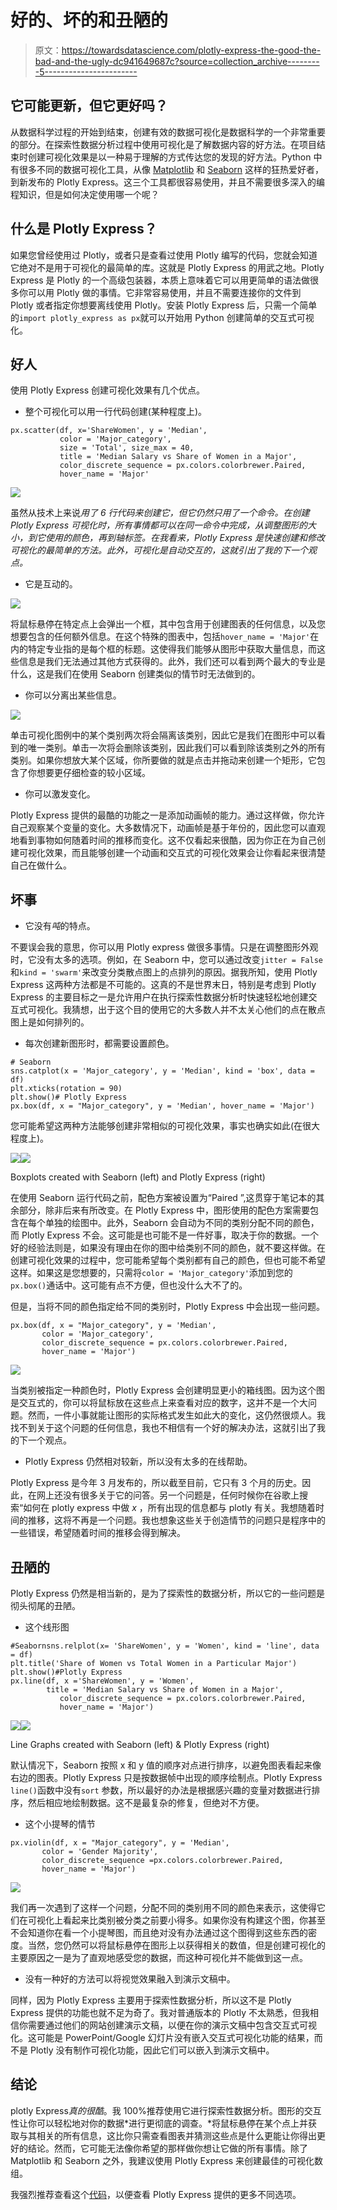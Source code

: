 # 好的、坏的和丑陋的

> 原文：<https://towardsdatascience.com/plotly-express-the-good-the-bad-and-the-ugly-dc941649687c?source=collection_archive---------5----------------------->

## 它可能更新，但它更好吗？

从数据科学过程的开始到结束，创建有效的数据可视化是数据科学的一个非常重要的部分。在探索性数据分析过程中使用可视化是了解数据内容的好方法。在项目结束时创建可视化效果是以一种易于理解的方式传达您的发现的好方法。Python 中有很多不同的数据可视化工具，从像 [Matplotlib](/a-beginners-guide-to-data-visualization-using-matplotlib-22b15a0b090) 和 [Seaborn](https://medium.com/swlh/visual-storytelling-with-seaborn-28dc548dbc4b) 这样的狂热爱好者，到新发布的 Plotly Express。这三个工具都很容易使用，并且不需要很多深入的编程知识，但是如何决定使用哪一个呢？

## 什么是 Plotly Express？

如果您曾经使用过 Plotly，或者只是查看过使用 Plotly 编写的代码，您就会知道它绝对不是用于可视化的最简单的库。这就是 Plotly Express 的用武之地。Plotly Express 是 Plotly 的一个高级包装器，本质上意味着它可以用更简单的语法做很多你可以用 Plotly 做的事情。它非常容易使用，并且不需要连接你的文件到 Plotly 或者指定你想要离线使用 Plotly。安装 Plotly Express 后，只需一个简单的`import plotly_express as px`就可以开始用 Python 创建简单的交互式可视化。

## 好人

使用 Plotly Express 创建可视化效果有几个优点。

*   整个可视化可以用一行代码创建(某种程度上)。

```
px.scatter(df, x='ShareWomen', y = 'Median',
           color = 'Major_category',
           size = 'Total', size_max = 40,
           title = 'Median Salary vs Share of Women in a Major', 
           color_discrete_sequence = px.colors.colorbrewer.Paired, 
           hover_name = 'Major'
```

![](img/29fd60a3a4fa77f3331710b9298f67c4.png)

虽然从技术上来说*用了 6 行代码来创建它，但它仍然只用了一个命令。在创建 Plotly Express 可视化时，所有事情都可以在同一命令中完成，从调整图形的大小，到它使用的颜色，再到轴标签。在我看来，Plotly Express 是快速创建和修改可视化的最简单的方法。此外，可视化是自动交互的，这就引出了我的下一个观点。*

*   它是互动的。

![](img/75c9d6ccbd1d021660845808f6c62b4d.png)

将鼠标悬停在特定点上会弹出一个框，其中包含用于创建图表的任何信息，以及您想要包含的任何额外信息。在这个特殊的图表中，包括`hover_name = 'Major'`在内的特定专业指的是每个框的标题。这使得我们能够从图形中获取大量信息，而这些信息是我们无法通过其他方式获得的。此外，我们还可以看到两个最大的专业是什么，这是我们在使用 Seaborn 创建类似的情节时无法做到的。

*   你可以分离出某些信息。

![](img/ffff32c3ced0895c12731c2aeda8a8a1.png)

单击可视化图例中的某个类别两次将会隔离该类别，因此它是我们在图形中可以看到的唯一类别。单击一次将会删除该类别，因此我们可以看到除该类别之外的所有类别。如果你想放大某个区域，你所要做的就是点击并拖动来创建一个矩形，它包含了你想要更仔细检查的较小区域。

*   你可以激发变化。

Plotly Express 提供的最酷的功能之一是添加动画帧的能力。通过这样做，你允许自己观察某个变量的变化。大多数情况下，动画帧是基于年份的，因此您可以直观地看到事物如何随着时间的推移而变化。这不仅看起来很酷，因为你正在为自己创建可视化效果，而且能够创建一个动画和交互式的可视化效果会让你看起来很清楚自己在做什么。

## 坏事

*   它没有*吨*的特点。

不要误会我的意思，你可以用 Plotly express 做很多事情。只是在调整图形外观时，它没有太多的选项。例如，在 Seaborn 中，您可以通过改变`jitter = False`和`kind = 'swarm'`来改变分类散点图上的点排列的原因。据我所知，使用 Plotly Express 这两种方法都是不可能的。这真的不是世界末日，特别是考虑到 Plotly Express 的主要目标之一是允许用户在执行探索性数据分析时快速轻松地创建交互式可视化。我猜想，出于这个目的使用它的大多数人并不太关心他们的点在散点图上是如何排列的。

*   每次创建新图形时，都需要设置颜色。

```
# Seaborn
sns.catplot(x = 'Major_category', y = 'Median', kind = 'box', data = df)
plt.xticks(rotation = 90)
plt.show()# Plotly Express
px.box(df, x = "Major_category", y = 'Median', hover_name = 'Major')
```

您可能希望这两种方法能够创建非常相似的可视化效果，事实也确实如此(在很大程度上)。

![](img/de09115a421ffe5a8348452114c5c236.png)![](img/0a38fa2380dd0baef9c317218a0c33ad.png)

Boxplots created with Seaborn (left) and Plotly Express (right)

在使用 Seaborn 运行代码之前，配色方案被设置为“Paired ”,这贯穿于笔记本的其余部分，除非后来有所改变。在 Plotly Express 中，图形使用的配色方案需要包含在每个单独的绘图中。此外，Seaborn 会自动为不同的类别分配不同的颜色，而 Plotly Express 不会。这可能是也可能不是一件好事，取决于你的数据。一个好的经验法则是，如果没有理由在你的图中给类别不同的颜色，就不要这样做。在创建可视化效果的过程中，您可能希望每个类别都有自己的颜色，但也可能不希望这样。如果这是您想要的，只需将`color = 'Major_category'`添加到您的`px.box()`通话中。这可能有点不方便，但也没什么大不了的。

但是，当将不同的颜色指定给不同的类别时，Plotly Express 中会出现一些问题。

```
px.box(df, x = "Major_category", y = 'Median', 
       color = 'Major_category',
       color_discrete_sequence = px.colors.colorbrewer.Paired, 
       hover_name = 'Major')
```

![](img/320683cbf0e6c8a49e0aedac33482fba.png)

当类别被指定一种颜色时，Plotly Express 会创建明显更小的箱线图。因为这个图是交互式的，你可以将鼠标放在这些点上来查看对应的数字，这并不是一个大问题。然而，一件小事就能让图形的实际格式发生如此大的变化，这仍然很烦人。我找不到关于这个问题的任何信息，我也不相信有一个好的解决办法，这就引出了我的下一个观点。

*   Plotly Express 仍然相对较新，所以没有太多的在线帮助。

Plotly Express 是今年 3 月发布的，所以截至目前，它只有 3 个月的历史。因此，在网上还没有很多关于它的问答。另一个问题是，任何时候你在谷歌上搜索“如何在 plotly express 中做 *x* ，所有出现的信息都与 plotly 有关。我想随着时间的推移，这将不再是一个问题。我也想象这些关于创造情节的问题只是程序中的一些错误，希望随着时间的推移会得到解决。

## 丑陋的

Plotly Express 仍然是相当新的，是为了探索性的数据分析，所以它的一些问题是彻头彻尾的丑陋。

*   这个线形图

```
#Seabornsns.relplot(x= 'ShareWomen', y = 'Women', kind = 'line', data = df)
plt.title('Share of Women vs Total Women in a Particular Major')
plt.show()#Plotly Express
px.line(df, x ='ShareWomen', y = 'Women', 
        title = 'Median Salary vs Share of Women in a Major', 
           color_discrete_sequence = px.colors.colorbrewer.Paired, 
           hover_name = 'Major')
```

![](img/b50a1b48d1545e8a0f9331ca0d2cf109.png)![](img/0b103c9c28f3f4d5629bb5af3560bb79.png)

Line Graphs created with Seaborn (left) & Plotly Express (right)

默认情况下，Seaborn 按照 x 和 y 值的顺序对点进行排序，以避免图表看起来像右边的图表。Plotly Express 只是按数据帧中出现的顺序绘制点。Plotly Express `line()`函数中没有`sort` 参数，所以最好的办法是根据感兴趣的变量对数据进行排序，然后相应地绘制数据。这不是最复杂的修复，但绝对不方便。

*   这个小提琴的情节

```
px.violin(df, x = "Major_category", y = 'Median', 
       color = 'Gender Majority',
       color_discrete_sequence =px.colors.colorbrewer.Paired,
       hover_name = 'Major')
```

![](img/f66ed95d971c1525ab595656627281f0.png)

我们再一次遇到了这样一个问题，分配不同的类别用不同的颜色来表示，这使得它们在可视化上看起来比类别被分类之前要小得多。如果你没有构建这个图，你甚至不会知道你在看一个小提琴图，而且绝对没有办法通过这个图得到这些东西的密度。当然，您仍然可以将鼠标悬停在图形上以获得相关的数值，但是创建可视化的主要原因之一是为了直观地感受您的数据，而这种可视化并不能做到这一点。

*   没有一种好的方法可以将视觉效果融入到演示文稿中。

同样，因为 Plotly Express 主要用于探索性数据分析，所以这不是 Plotly Express 提供的功能也就不足为奇了。我对普通版本的 Plotly 不太熟悉，但我相信你需要通过他们的网站创建演示文稿，以便在你的演示文稿中包含交互式可视化。这可能是 PowerPoint/Google 幻灯片没有嵌入交互式可视化功能的结果，而不是 Plotly 没有制作可视化功能，因此它们可以嵌入到演示文稿中。

## 结论

plotly Express*真的很酷*。我 100%推荐使用它进行探索性数据分析。图形的交互性让你可以轻松地对你的数据*进行更彻底的调查。*将鼠标悬停在某个点上并获取与其相关的所有信息，这比你只需查看图表并猜测这些点是什么更能让你得出更好的结论。然而，它可能无法像你希望的那样做你想让它做的所有事情。除了 Matplotlib 和 Seaborn 之外，我建议使用 Plotly Express 来创建最佳的可视化数组。

我强烈推荐查看这个[代码](https://www.plotly.express/)，以便查看 Plotly Express 提供的更多不同选项。